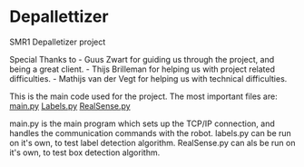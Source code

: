 # Depallettizer
 SMR1 Depalletizer project

 Special Thanks to
    - Guus Zwart for guiding us through the project, and being a great client.
    - Thijs Brilleman for helping us with project related difficulties.
    - Mathijs van der Vegt for helping us with technical difficulties.

 This is the main code used for the project.
 The most important files are:
 [main.py](main.py)
 [Labels.py](labeldetectie/labels.py)
 [RealSense.py](IntelRealsence/RealSense.py)

 main.py is the main program which sets up the TCP/IP connection, and handles the communication commands with the robot.
 labels.py can be run on it's own, to test label detection algorithm.
 RealSense.py can als be run on it's own, to test box detection algorithm.